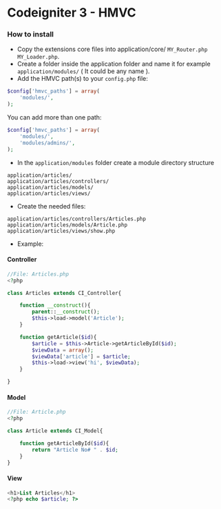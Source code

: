 # Codeigniter 3 - HMVC #

### How to install ###

* Copy the extensions core files into application/core/ ```MY_Router.php``` ```MY_Loader.php```.
* Create a folder inside the application folder and name it for example ```application/modules/``` ( It could be any name ).
* Add the HMVC path(s) to your ```config.php``` file:

```php
$config['hmvc_paths'] = array(
    'modules/',
);
```
You can add more than one path:

```php
$config['hmvc_paths'] = array(
    'modules/',
    'modules/admins/',
);
```
* In the ```application/modules``` folder create a module directory structure
```
application/articles/
application/articles/controllers/
application/articles/models/
application/articles/views/
```
* Create the needed files:

```
application/articles/controllers/Articles.php
application/articles/models/Article.php
application/articles/views/show.php
```
* Example:

#### Controller ####
```php
//File: Articles.php
<?php

class Articles extends CI_Controller{

	function __construct(){
		parent::__construct();
		$this->load->model('Article');
	}

	function getArticle($id){
		$article = $this->Article->getArticleById($id);
		$viewData = array();
		$viewData['article'] = $article;
		$this->load->view('hi', $viewData);
	}

}
```
#### Model ####
```php
//File: Article.php
<?php

class Article extends CI_Model{

	function getArticleById($id){
		return "Article No# " . $id;
	}
}
```
#### View ####
```php
<h1>List Articles</h1>
<?php echo $article; ?>

